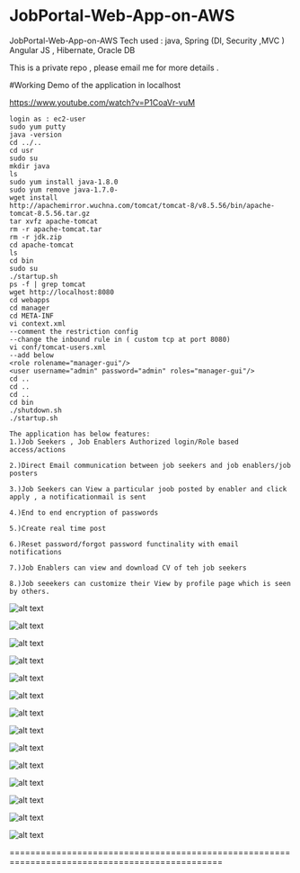 # JobPortal-Web-App-on-AWS
JobPortal-Web-App-on-AWS  Tech used : java, Spring (DI, Security ,MVC ) Angular JS , Hibernate, Oracle DB

This is a private repo , please email me for more details .

#Working Demo of the application in localhost 

https://www.youtube.com/watch?v=P1CoaVr-vuM


```
login as : ec2-user
sudo yum putty
java -version
cd ../..
cd usr
sudo su
mkdir java
ls
sudo yum install java-1.8.0
sudo yum remove java-1.7.0-
wget install 
http://apachemirror.wuchna.com/tomcat/tomcat-8/v8.5.56/bin/apache-tomcat-8.5.56.tar.gz
tar xvfz apache-tomcat
rm -r apache-tomcat.tar
rm -r jdk.zip
cd apache-tomcat
ls
cd bin
sudo su
./startup.sh
ps -f | grep tomcat
wget http://localhost:8080
cd webapps
cd manager
cd META-INF
vi context.xml
--comment the restriction config
--change the inbound rule in ( custom tcp at port 8080)
vi conf/tomcat-users.xml
--add below
<role rolename="manager-gui"/>
<user username="admin" password="admin" roles="manager-gui"/>
cd ..
cd ..
cd ..
cd bin
./shutdown.sh
./startup.sh
```

```
The application has below features:
1.)Job Seekers , Job Enablers Authorized login/Role based access/actions

2.)Direct Email communication between job seekers and job enablers/job posters

3.)Job Seekers can View a particular joob posted by enabler and click apply , a notificationmail is sent

4.)End to end encryption of passwords

5.)Create real time post 

6.)Reset password/forgot password functinality with email notifications

7.)Job Enablers can view and download CV of teh job seekers

8.)Job seeekers can customize their View by profile page which is seen by others.

```






![alt text](https://github.com/DhanaTontanahal/JobPortal-Web-App-on-AWS/blob/master/viewjob.PNG)


![alt text](https://github.com/DhanaTontanahal/JobPortal-Web-App-on-AWS/blob/master/showinterestinjob.PNG)


![alt text](https://github.com/DhanaTontanahal/JobPortal-Web-App-on-AWS/blob/master/show-interest-by-job-enabler.PNG)



![alt text](https://github.com/DhanaTontanahal/JobPortal-Web-App-on-AWS/blob/master/show-inetrest-ping.PNG)


![alt text](https://github.com/DhanaTontanahal/JobPortal-Web-App-on-AWS/blob/master/searchjobs.PNG)


![alt text](https://github.com/DhanaTontanahal/JobPortal-Web-App-on-AWS/blob/master/recruit.PNG)


![alt text](https://github.com/DhanaTontanahal/JobPortal-Web-App-on-AWS/blob/master/jobportal4.PNG)



![alt text](https://github.com/DhanaTontanahal/JobPortal-Web-App-on-AWS/blob/master/jobportal3.PNG)


![alt text](https://github.com/DhanaTontanahal/JobPortal-Web-App-on-AWS/blob/master/jobportal2.PNG)


![alt text](https://github.com/DhanaTontanahal/JobPortal-Web-App-on-AWS/blob/master/jobportal1.PNG)



![alt text](https://github.com/DhanaTontanahal/JobPortal-Web-App-on-AWS/blob/master/jobportal-register.PNG)


![alt text](https://github.com/DhanaTontanahal/JobPortal-Web-App-on-AWS/blob/master/jobporatl5.PNG)


![alt text](https://github.com/DhanaTontanahal/JobPortal-Web-App-on-AWS/blob/master/applyjob--notifybyemail.PNG)


![alt text](https://github.com/DhanaTontanahal/JobPortal-Web-App-on-AWS/blob/master/vire-profile.PNG)





















===============================================================================================

